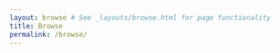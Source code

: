 ```yaml
---
layout: browse # See _layouts/browse.html for page functionality
title: Browse
permalink: /browse/
---
```

